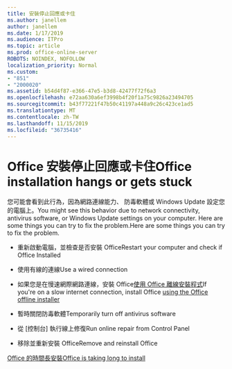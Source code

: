 ```yaml
---
title: 安裝停止回應或卡住
ms.author: janellem
author: janellem
ms.date: 1/17/2019
ms.audience: ITPro
ms.topic: article
ms.prod: office-online-server
ROBOTS: NOINDEX, NOFOLLOW
localization_priority: Normal
ms.custom:
- "851"
- "2000020"
ms.assetid: b54d4f87-e366-47e5-b3d8-42477f72f6a3
ms.openlocfilehash: e72aa630a6ef3998b4f20f1a75c9826a23494705
ms.sourcegitcommit: b43f77221f47b50c41197a448a9c26c423ce1ad5
ms.translationtype: MT
ms.contentlocale: zh-TW
ms.lasthandoff: 11/15/2019
ms.locfileid: "36735416"
---
```

# <a name="office-installation-hangs-or-gets-stuck"></a><span data-ttu-id="c99b2-102">Office 安裝停止回應或卡住</span><span class="sxs-lookup"><span data-stu-id="c99b2-102">Office installation hangs or gets stuck</span></span>

<span data-ttu-id="c99b2-103">您可能會看到此行為，因為網路連線能力、 防毒軟體或 Windows Update 設定您的電腦上。</span><span class="sxs-lookup"><span data-stu-id="c99b2-103">You might see this behavior due to network connectivity, antivirus software, or Windows Update settings on your computer.</span></span> <span data-ttu-id="c99b2-104">Here are some things you can try to fix the problem.</span><span class="sxs-lookup"><span data-stu-id="c99b2-104">Here are some things you can try to fix the problem.</span></span>
  
- <span data-ttu-id="c99b2-105">重新啟動電腦，並檢查是否安裝 Office</span><span class="sxs-lookup"><span data-stu-id="c99b2-105">Restart your computer and check if Office Installed</span></span>

- <span data-ttu-id="c99b2-106">使用有線的連線</span><span class="sxs-lookup"><span data-stu-id="c99b2-106">Use a wired connection</span></span>

- <span data-ttu-id="c99b2-107">如果您是在慢速網際網路連線，安裝 Office[使用 Office 離線安裝程式](https://support.office.com/article/f0a85fe7-118f-41cb-a791-d59cef96ad1c?wt.mc_id=Alchemy_ClientDIA)</span><span class="sxs-lookup"><span data-stu-id="c99b2-107">If you're on a slow internet connection, install Office [using the Office offline installer](https://support.office.com/article/f0a85fe7-118f-41cb-a791-d59cef96ad1c?wt.mc_id=Alchemy_ClientDIA)</span></span>

- <span data-ttu-id="c99b2-108">暫時關閉防毒軟體</span><span class="sxs-lookup"><span data-stu-id="c99b2-108">Temporarily turn off antivirus software</span></span>

- <span data-ttu-id="c99b2-109">從 [控制台] 執行線上修復</span><span class="sxs-lookup"><span data-stu-id="c99b2-109">Run online repair from Control Panel</span></span>

- <span data-ttu-id="c99b2-110">移除並重新安裝 Office</span><span class="sxs-lookup"><span data-stu-id="c99b2-110">Remove and reinstall Office</span></span>

[<span data-ttu-id="c99b2-111">Office 的時間長安裝</span><span class="sxs-lookup"><span data-stu-id="c99b2-111">Office is taking long to install</span></span>](https://support.office.com/article/0f09f357-3fef-42a6-b8aa-cef4c6c44bdf?wt.mc_id=Alchemy_ClientDIA)
  